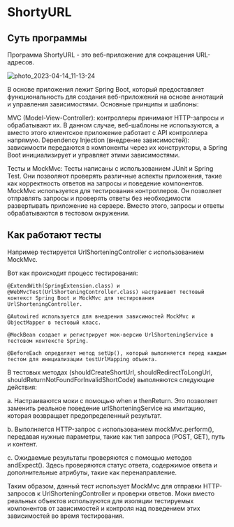 # ShortyURL

## Суть программы

Программа ShortyURL - это веб-приложение для сокращения URL-адресов. 

![photo_2023-04-14_11-13-24](https://user-images.githubusercontent.com/84707645/231985497-85112774-cae3-44cf-a83b-dc0a045f398c.jpg)


В основе приложения лежит Spring Boot, который предоставляет функциональность 
для создания веб-приложений на основе аннотаций и управления зависимостями.
Основные принципы и шаблоны:

MVC (Model-View-Controller): контроллеры принимают HTTP-запросы и обрабатывают их. В данном случае, веб-шаблоны не используются, 
а вместо этого клиентское приложение работает с API контроллера напрямую.
Dependency Injection (внедрение зависимостей): зависимости передаются в компоненты через их конструкторы, а Spring Boot инициализирует
и управляет этими зависимостями.

Тесты и MockMvc:
Тесты написаны с использованием JUnit и Spring Test. Они позволяют проверять различные аспекты приложения, такие как корректность 
ответов на запросы и поведение компонентов.
MockMvc используется для тестирования контроллеров. Он позволяет отправлять запросы и проверять ответы без необходимости развертывать 
приложение на сервере. Вместо этого, запросы и ответы обрабатываются в тестовом окружении.

## Как работают тесты

Например тестируется UrlShorteningController с использованием MockMvc. 

Вот как происходит процесс тестирования:

    @ExtendWith(SpringExtension.class) и @WebMvcTest(UrlShorteningController.class) настраивают тестовый контекст Spring Boot и MockMvc для тестирования UrlShorteningController.

    @Autowired используется для внедрения зависимостей MockMvc и ObjectMapper в тестовый класс.

    @MockBean создает и регистрирует мок-версию UrlShorteningService в тестовом контексте Spring.

    @BeforeEach определяет метод setUp(), который выполняется перед каждым тестом для инициализации testUrlMapping объекта.

В тестовых методах (shouldCreateShortUrl, shouldRedirectToLongUrl, shouldReturnNotFoundForInvalidShortCode) выполняются следующие действия:

a. Настраиваются моки с помощью when и thenReturn. Это позволяет заменить реальное поведение urlShorteningService на имитацию, которая возвращает предопределенный результат.

b. Выполняется HTTP-запрос с использованием mockMvc.perform(), передавая нужные параметры, такие как тип запроса (POST, GET), путь и контент.

c. Ожидаемые результаты проверяются с помощью методов andExpect(). Здесь проверяются статус ответа, содержимое ответа и дополнительные атрибуты, такие как перенаправление.

Таким образом, данный тест использует MockMvc для отправки HTTP-запросов к UrlShorteningController и проверки ответов. Моки вместо реальных объектов используются для изоляции тестируемых компонентов от зависимостей и контроля над поведением этих зависимостей во время тестирования.
